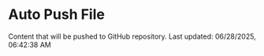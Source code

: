 # Auto Push File

Content that will be pushed to GitHub repository.
Last updated: 06/28/2025, 06:42:38 AM